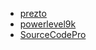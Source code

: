 - [prezto](https://github.com/sorin-ionescu/prezto)
- [powerlevel9k](https://github.com/Powerlevel9k/powerlevel9k)
- [SourceCodePro](https://github.com/powerline/fonts/tree/master/SourceCodePro)
